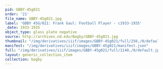 ```yaml
---
pid: GBBY-45g021
order: '21'
file_name: GBBY-45g021.jpg
label: 'GBBY 45G/021: Frank Gaul: Football Player - c1933-1935'
_date: 1933-1935
object_type: glass plate negative
source: http://archives.nd.edu/Bagby/GBBY-45g021.jpg
thumbnail: "/img/derivatives/iiif/images/GBBY-45g021/full/250,/0/default.jpg"
manifest: "/img/derivatives/iiif/images/GBBY-45g021/manifest.json"
full: "/img/derivatives/iiif/images/GBBY-45g021/full/1140,/0/default.jpg"
layout: generic_collection_item
collection: bagby
---
```

